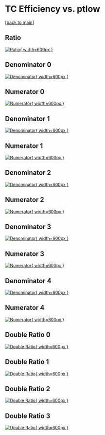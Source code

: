 # TC Efficiency vs. ptlow

[[back to main](./)]



## Ratio

[![Ratio](../mtv/var/TC_xtr_11_1_eff_ptlow.png){ width=600px }](../mtv/var/TC_xtr_11_1_eff_ptlow.pdf)

## Denominator 0

[![Denominator](../mtv/den/TC_xtr_11_1_eff_ptlow_den0.png){ width=600px }](../mtv/den/TC_xtr_11_1_eff_ptlow_den0.pdf)

## Numerator 0

[![Numerator](../mtv/num/TC_xtr_11_1_eff_ptlow_num0.png){ width=600px }](../mtv/num/TC_xtr_11_1_eff_ptlow_num0.pdf)

## Denominator 1

[![Denominator](../mtv/den/TC_xtr_11_1_eff_ptlow_den1.png){ width=600px }](../mtv/den/TC_xtr_11_1_eff_ptlow_den1.pdf)

## Numerator 1

[![Numerator](../mtv/num/TC_xtr_11_1_eff_ptlow_num1.png){ width=600px }](../mtv/num/TC_xtr_11_1_eff_ptlow_num1.pdf)

## Denominator 2

[![Denominator](../mtv/den/TC_xtr_11_1_eff_ptlow_den2.png){ width=600px }](../mtv/den/TC_xtr_11_1_eff_ptlow_den2.pdf)

## Numerator 2

[![Numerator](../mtv/num/TC_xtr_11_1_eff_ptlow_num2.png){ width=600px }](../mtv/num/TC_xtr_11_1_eff_ptlow_num2.pdf)

## Denominator 3

[![Denominator](../mtv/den/TC_xtr_11_1_eff_ptlow_den3.png){ width=600px }](../mtv/den/TC_xtr_11_1_eff_ptlow_den3.pdf)

## Numerator 3

[![Numerator](../mtv/num/TC_xtr_11_1_eff_ptlow_num3.png){ width=600px }](../mtv/num/TC_xtr_11_1_eff_ptlow_num3.pdf)

## Denominator 4

[![Denominator](../mtv/den/TC_xtr_11_1_eff_ptlow_den4.png){ width=600px }](../mtv/den/TC_xtr_11_1_eff_ptlow_den4.pdf)

## Numerator 4

[![Numerator](../mtv/num/TC_xtr_11_1_eff_ptlow_num4.png){ width=600px }](../mtv/num/TC_xtr_11_1_eff_ptlow_num4.pdf)

## Double Ratio 0

[![Double Ratio](../mtv/ratio/TC_xtr_11_1_eff_ptlow_ratio0.png){ width=600px }](../mtv/ratio/TC_xtr_11_1_eff_ptlow_ratio0.pdf)

## Double Ratio 1

[![Double Ratio](../mtv/ratio/TC_xtr_11_1_eff_ptlow_ratio1.png){ width=600px }](../mtv/ratio/TC_xtr_11_1_eff_ptlow_ratio1.pdf)

## Double Ratio 2

[![Double Ratio](../mtv/ratio/TC_xtr_11_1_eff_ptlow_ratio2.png){ width=600px }](../mtv/ratio/TC_xtr_11_1_eff_ptlow_ratio2.pdf)

## Double Ratio 3

[![Double Ratio](../mtv/ratio/TC_xtr_11_1_eff_ptlow_ratio3.png){ width=600px }](../mtv/ratio/TC_xtr_11_1_eff_ptlow_ratio3.pdf)

